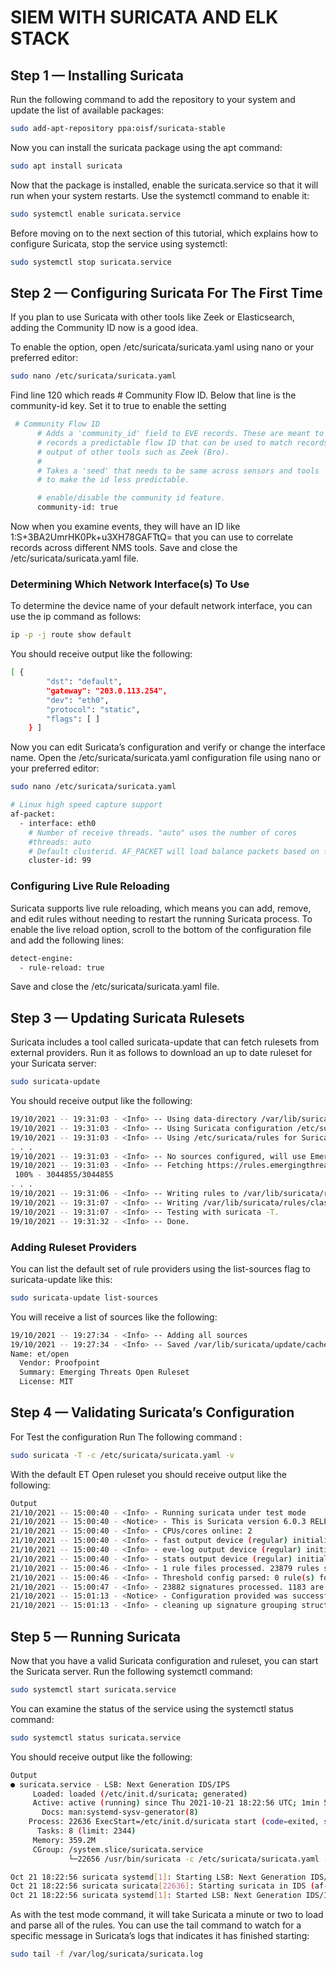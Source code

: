 # SIEM WITH SURICATA AND ELK STACK

## Step 1 — Installing Suricata
Run the following command to add the repository to your system and update the list of available packages:
```bash
sudo add-apt-repository ppa:oisf/suricata-stable
```
Now you can install the suricata package using the apt command:
```bash
sudo apt install suricata
```
Now that the package is installed, enable the suricata.service so that it will run when your system restarts. Use the systemctl command to enable it:
```bash
sudo systemctl enable suricata.service
```
Before moving on to the next section of this tutorial, which explains how to configure Suricata, stop the service using systemctl:
```bash
sudo systemctl stop suricata.service
```

## Step 2 — Configuring Suricata For The First Time
If you plan to use Suricata with other tools like Zeek or Elasticsearch, adding the Community ID now is a good idea.

To enable the option, open /etc/suricata/suricata.yaml using nano or your preferred editor:
```bash
sudo nano /etc/suricata/suricata.yaml
```
Find line 120 which reads # Community Flow ID. Below that line is the community-id key. Set it to true to enable the setting
```bash
 # Community Flow ID
      # Adds a 'community_id' field to EVE records. These are meant to give
      # records a predictable flow ID that can be used to match records to
      # output of other tools such as Zeek (Bro).
      #
      # Takes a 'seed' that needs to be same across sensors and tools
      # to make the id less predictable.

      # enable/disable the community id feature.
      community-id: true
```
Now when you examine events, they will have an ID like 1:S+3BA2UmrHK0Pk+u3XH78GAFTtQ= that you can use to correlate records across different NMS tools.
Save and close the /etc/suricata/suricata.yaml file.

### Determining Which Network Interface(s) To Use

To determine the device name of your default network interface, you can use the ip command as follows:
```bash
ip -p -j route show default
```
You should receive output like the following:
```bash
[ {
        "dst": "default",
        "gateway": "203.0.113.254",
        "dev": "eth0",
        "protocol": "static",
        "flags": [ ]
    } ]
```
Now you can edit Suricata’s configuration and verify or change the interface name. Open the /etc/suricata/suricata.yaml configuration file using nano or your preferred editor:
```bash
sudo nano /etc/suricata/suricata.yaml
```
```bash
# Linux high speed capture support
af-packet:
  - interface: eth0
    # Number of receive threads. "auto" uses the number of cores
    #threads: auto
    # Default clusterid. AF_PACKET will load balance packets based on flow.
    cluster-id: 99
```
### Configuring Live Rule Reloading
Suricata supports live rule reloading, which means you can add, remove, and edit rules without needing to restart the running Suricata process. To enable the live reload option, scroll to the bottom of the configuration file and add the following lines:
```bash
detect-engine:
  - rule-reload: true
```
Save and close the /etc/suricata/suricata.yaml file.

## Step 3 — Updating Suricata Rulesets
Suricata includes a tool called suricata-update that can fetch rulesets from external providers. Run it as follows to download an up to date ruleset for your Suricata server:
```bash
sudo suricata-update
```
You should receive output like the following:
```bash
19/10/2021 -- 19:31:03 - <Info> -- Using data-directory /var/lib/suricata.
19/10/2021 -- 19:31:03 - <Info> -- Using Suricata configuration /etc/suricata/suricata.yaml
19/10/2021 -- 19:31:03 - <Info> -- Using /etc/suricata/rules for Suricata provided rules.
. . .
19/10/2021 -- 19:31:03 - <Info> -- No sources configured, will use Emerging Threats Open
19/10/2021 -- 19:31:03 - <Info> -- Fetching https://rules.emergingthreats.net/open/suricata-6.0.3/emerging.rules.tar.gz.
 100% - 3044855/3044855               
. . .
19/10/2021 -- 19:31:06 - <Info> -- Writing rules to /var/lib/suricata/rules/suricata.rules: total: 31011; enabled: 23649; added: 31011; removed 0; modified: 0
19/10/2021 -- 19:31:07 - <Info> -- Writing /var/lib/suricata/rules/classification.config
19/10/2021 -- 19:31:07 - <Info> -- Testing with suricata -T.
19/10/2021 -- 19:31:32 - <Info> -- Done.
```

### Adding Ruleset Providers
You can list the default set of rule providers using the list-sources flag to suricata-update like this:
```bash
sudo suricata-update list-sources
```
You will receive a list of sources like the following:
```bash
19/10/2021 -- 19:27:34 - <Info> -- Adding all sources
19/10/2021 -- 19:27:34 - <Info> -- Saved /var/lib/suricata/update/cache/index.yaml
Name: et/open
  Vendor: Proofpoint
  Summary: Emerging Threats Open Ruleset
  License: MIT
```

## Step 4 — Validating Suricata’s Configuration
For Test the configuration Run The following command :
```bash
sudo suricata -T -c /etc/suricata/suricata.yaml -v
```
With the default ET Open ruleset you should receive output like the following:
```bash
Output
21/10/2021 -- 15:00:40 - <Info> - Running suricata under test mode
21/10/2021 -- 15:00:40 - <Notice> - This is Suricata version 6.0.3 RELEASE running in SYSTEM mode
21/10/2021 -- 15:00:40 - <Info> - CPUs/cores online: 2
21/10/2021 -- 15:00:40 - <Info> - fast output device (regular) initialized: fast.log
21/10/2021 -- 15:00:40 - <Info> - eve-log output device (regular) initialized: eve.json
21/10/2021 -- 15:00:40 - <Info> - stats output device (regular) initialized: stats.log
21/10/2021 -- 15:00:46 - <Info> - 1 rule files processed. 23879 rules successfully loaded, 0 rules failed
21/10/2021 -- 15:00:46 - <Info> - Threshold config parsed: 0 rule(s) found
21/10/2021 -- 15:00:47 - <Info> - 23882 signatures processed. 1183 are IP-only rules, 4043 are inspecting packet payload, 18453 inspect application layer, 107 are decoder event only
21/10/2021 -- 15:01:13 - <Notice> - Configuration provided was successfully loaded. Exiting.
21/10/2021 -- 15:01:13 - <Info> - cleaning up signature grouping structure... complete
```

## Step 5 — Running Suricata
Now that you have a valid Suricata configuration and ruleset, you can start the Suricata server. Run the following systemctl command:
```bash
sudo systemctl start suricata.service
```
You can examine the status of the service using the systemctl status command:
```bash
sudo systemctl status suricata.service
```
You should receive output like the following:
```bash
Output
● suricata.service - LSB: Next Generation IDS/IPS
     Loaded: loaded (/etc/init.d/suricata; generated)
     Active: active (running) since Thu 2021-10-21 18:22:56 UTC; 1min 57s ago
       Docs: man:systemd-sysv-generator(8)
    Process: 22636 ExecStart=/etc/init.d/suricata start (code=exited, status=0/SUCCESS)
      Tasks: 8 (limit: 2344)
     Memory: 359.2M
     CGroup: /system.slice/suricata.service
             └─22656 /usr/bin/suricata -c /etc/suricata/suricata.yaml --pidfile /var/run/suricata.pid --af-packet -D -vvv

Oct 21 18:22:56 suricata systemd[1]: Starting LSB: Next Generation IDS/IPS...
Oct 21 18:22:56 suricata suricata[22636]: Starting suricata in IDS (af-packet) mode... done.
Oct 21 18:22:56 suricata systemd[1]: Started LSB: Next Generation IDS/IPS.
```
As with the test mode command, it will take Suricata a minute or two to load and parse all of the rules. You can use the tail command to watch for a specific message in Suricata’s logs that indicates it has finished starting:
```bash
sudo tail -f /var/log/suricata/suricata.log
```
